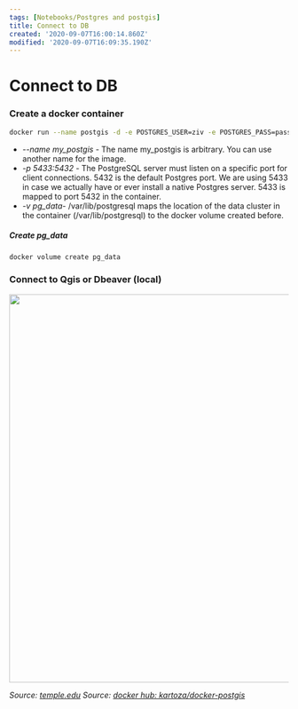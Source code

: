 ```yaml
---
tags: [Notebooks/Postgres and postgis]
title: Connect to DB
created: '2020-09-07T16:00:14.860Z'
modified: '2020-09-07T16:09:35.190Z'
---
```


# Connect to DB

### Create a docker container

```bash
docker run --name postgis -d -e POSTGRES_USER=ziv -e POSTGRES_PASS=password -e POSTGRES_DBNAME=gis -e ALLOW_IP_RANGE=<*> -p 5433:5432 -v pg_data:/var/lib/postgresql kartoza/postgis
```

* *--name my_postgis* - The name my_postgis is arbitrary. You can use another name for the image.
* *-p 5433:5432* - The PostgreSQL server must listen on a specific port for client connections. 5432 is the default Postgres port. We are using 5433 in case we actually have or ever install a native Postgres server. 5433 is mapped to port 5432 in the container.
* *-v pg_data*- /var/lib/postgresql maps the location of the data cluster in the container (/var/lib/postgresql) to the docker volume created before.

##### Create pg_data



```bash
docker volume create pg_data
```

### Connect to Qgis or Dbeaver (local)

<p align="center">
  <img src="https://sites.temple.edu/spatialdb/files/2019/09/DbeaverDockerConnectionSettings.png" width="700">
</p>

*Source: [temple.edu](https://sites.temple.edu/spatialdb/2019/09/04/creating-a-postgis-server-in-docker/)*
*Source: [docker hub: kartoza/docker-postgis](https://github.com/kartoza/docker-postgis)*
